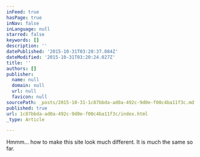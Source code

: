 ```yaml
---
inFeed: true
hasPage: true
inNav: false
inLanguage: null
starred: false
keywords: []
description: ''
datePublished: '2015-10-31T03:20:37.084Z'
dateModified: '2015-10-31T03:20:24.027Z'
title: ''
authors: []
publisher:
  name: null
  domain: null
  url: null
  favicon: null
sourcePath: _posts/2015-10-31-1c87bbda-ad0a-492c-9d0e-f00c4ba11f3c.md
published: true
url: 1c87bbda-ad0a-492c-9d0e-f00c4ba11f3c/index.html
_type: Article

---
```

Hmmm... how to make this site look much different.  It is much the same so far.